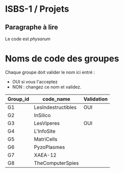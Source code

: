 # ISBS-1 / Projets

## Paragraphe à lire

Le code est _physarum_

# Noms de code des groupes

Chaque groupe doit valider le nom ici entré :

- OUI si vous l'acceptez
- NON : changez ce nom et validez.



| Group_id      | code_name          | Validation |
| ------------- | -------------      | ---        |
| G1            | LesIndestructibles |    OUI     |
| G2            | InSilico           |            |
| G3            | LesViperes         |OUI         |
| G4            | L'InfoSite         |            |
| G5            | MatriCells         |            |
| G6            | PyzoPlasmes        |            |
| G7            | XAEA-12            |            |
| G8            | TheComputerSpies   |            |
